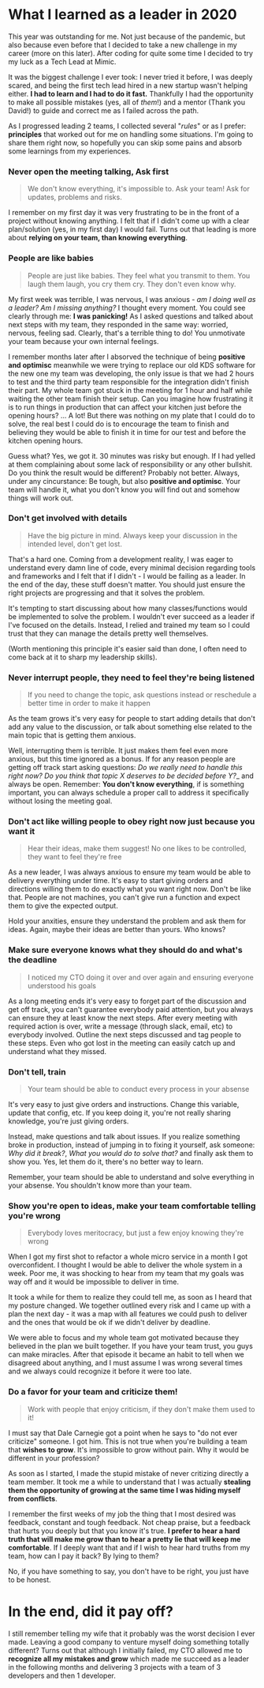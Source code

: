 # What I learned as a leader in 2020

This year was outstanding for me. Not just because of the pandemic, but also because even before that I decided to take a new challenge in my career (more on this later). After coding for quite some time I decided to try my luck as a Tech Lead at Mimic.

It was the biggest challenge I ever took: I never tried it before, I was deeply scared, and being the first tech lead hired in a new startup wasn't helping either. **I had to learn and I had to do it fast.** Thankfully I had the opportunity to make all possible mistakes (yes, all of *them*!) and a mentor (Thank you David!) to guide and correct me as I failed across the path.

As I progressed leading 2 teams, I collected several "*rules*" or as I prefer: **principles** that worked out for me on handling some situations. I'm going to share them right now, so hopefully you can skip some pains and absorb some learnings from my experiences.

### Never open the meeting talking, Ask first
> We don't know everything, it's impossible to. Ask your team! Ask for updates, problems and risks.

I remember on my first day it was very frustrating to be in the front of a project without knowing anything. I felt that if I didn't come up with a clear plan/solution (yes, in my first day) I would fail. Turns out that leading is more about **relying on your team, than knowing everything**.

### People are like babies
> People are just like babies. They feel what you transmit to them. You laugh them laugh, you cry them cry. They don't even know why.

My first week was terrible, I was nervous, I was anxious - _am I doing well as a leader? Am I missing anything?_ I thought every moment. You could see clearly through me: **I was panicking!** As I asked questions and talked about next steps with my team, they responded in the same way: worried, nervous, feeling sad. Clearly, that's a terrible thing to do! You unmotivate your team because your own internal feelings.

I remember months later after I absorved the technique of being **positive and optimisc** meanwhile we were trying to replace our old KDS software for the new one my team was developing, the only issue is that we had 2 hours to test and the third party team responsible for the integration didn't finish their part. My whole team got stuck in the meeting for 1 hour and half while waiting the other team finish their setup. Can you imagine how frustrating it is to run things in production that can affect your kitchen just before the opening hours? ... A lot! But there was nothing on my plate that I could do to solve, the real best I could do is to encourage the team to finish and believing they would be able to finish it in time for our test and before the kitchen opening hours.

Guess what? Yes, we got it. 30 minutes was risky but enough. If I had yelled at them complaining about some lack of responsibility or any other bullshit. Do you think the result would be different? Probably not better. Always, under any cincurstance: Be tough, but also **positive and optimisc**. Your team will handle it, what you don't know you will find out and somehow things will work out.

### Don't get involved with details
> Have the big picture in mind. Always keep your discussion in the intended level, don't get lost.

That's a hard one. Coming from a development reality, I was eager to understand every damn line of code, every minimal decision regarding tools and frameworks and I felt that if I didn't - I would be failing as a leader. In the end of the day, these stuff doesn't matter. You should just ensure the right projects are progressing and that it solves the problem.

It's tempting to start discussing about how many classes/functions would be implemented to solve the problem. I wouldn't ever succeed as a leader if I've focused on the details. Instead, I relied and trained my team so I could trust that they can manage the details pretty well themselves.

(Worth mentioning this principle it's easier said than done, I often need to come back at it to sharp my leadership skills).

### Never interrupt people, they need to feel they're being listened
> If you need to change the topic, ask questions instead or reschedule a better time in order to make it happen

As the team grows it's very easy for people to start adding details that don't add any value to the discussion, or talk about something else related to the main topic that is getting them anxious.

Well, interrupting them is terrible. It just makes them feel even more anxious, but this time ignored as a bonus. If for any reason people are getting off track start asking questions: *Do we really need to handle this right now?* *Do you think that topic X deserves to be decided before Y?*_ and always be open. Remember: **You don't know everything**, if is something important, you can always schedule a proper call to address it specifically without losing the meeting goal.

### Don't act like willing people to obey right now just because you want it
> Hear their ideas, make them suggest! No one likes to be controlled, they want to feel they're free

As a new leader, I was always anxious to ensure my team would be able to delivery everything under time. It's easy to start giving orders and directions willing them to do exactly what you want right now. Don't be like that. People are not machines, you can't give run a function and expect them to give the expected output.

Hold your anxities, ensure they understand the problem and ask them for ideas. Again, maybe their ideas are better than yours. Who knows?

### Make sure everyone knows what they should do and what's the deadline
> I noticed my CTO doing it over and over again and ensuring everyone understood his goals

As a long meeting ends it's very easy to forget part of the discussion and get off track, you can't guarantee everybody paid attention, but you always can ensure they at least know the next steps. After every meeting with required action is over, write a message (through slack, email, etc) to everybody involved. Outline the next steps discussed and tag people to these steps. Even who got lost in the meeting can easily catch up and understand what they missed.

### Don't tell, train
> Your team should be able to conduct every process in your absense

It's very easy to just give orders and instructions. Change this variable, update that config, etc. If you keep doing it, you're not really sharing knowledge, you're just giving orders.

Instead, make questions and talk about issues. If you realize something broke in production, instead of jumping in to fixing it yourself, ask someone: *Why did it break?*, *What you would do to solve that?* and finally ask them to show you. Yes, let them do it, there's no better way to learn.

Remember, your team should be able to understand and solve everything in your absense. You shouldn't know more than your team.

### Show you're open to ideas, make your team comfortable telling you're wrong
> Everybody loves meritocracy, but just a few enjoy knowing they're wrong

When I got my first shot to refactor a whole micro service in a month I got overconfident. I thought I would be able to deliver the whole system in a week. Poor me, it was shocking to hear from my team that my goals was way off and it would be impossible to deliver in time.

It took a while for them to realize they could tell me, as soon as I heard that my posture changed. We together outlined every risk and I came up with a plan the next day - it was a map with all features we could push to deliver and the ones that would be ok if we didn't deliver by deadline.

We were able to focus and my whole team got motivated because they believed in the plan we built together. If you have your team trust, you guys can make miracles. After that episode it became an habit to tell when we disagreed about anything, and I must assume I was wrong several times and we always could recognize it before it were too late.

### Do a favor for your team and criticize them!
> Work with people that enjoy criticism, if they don't make them used to it!

I must say that Dale Carnegie got a point when he says to "do not ever criticize" someone. I got him. This is not true when you're building a team that **wishes to grow**. It's impossible to grow without pain. Why it would be different in your profession?

As soon as I started, I made the stupid mistake of never critizing directly a team member. It took me a while to understand that I was actually **stealing them the opportunity of growing at the same time I was hiding myself from conflicts**.

I remember the first weeks of my job the thing that I most desired was feedback, constant and tough feedback. Not cheap praise, but a feedback that hurts you deeply but that you know it's true. **I prefer to hear a hard truth that will make me grow than to hear a pretty lie that will keep me comfortable**. If I deeply want that and if I wish to hear hard truths from my team, how can I pay it back? By lying to them?

No, if you have something to say, you don't have to be right, you just have to be honest.


# In the end, did it pay off?


I still remember telling my wife that it probably was the worst decision I ever made. Leaving a good company to venture myself doing something totally different? Turns out that although I initially failed, my CTO allowed me to **recognize all my mistakes and grow** which made me succeed as a leader in the following months and delivering 3 projects with a team of 3 developers and then 1 developer.
